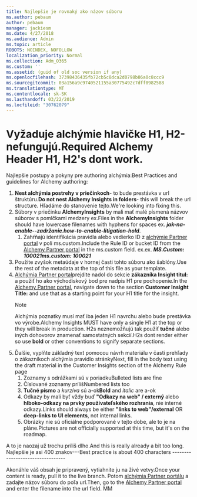 ```yaml
---
title: Najlepšie je rovnaký ako názov súboru
ms.author: pebaum
author: pebaum
manager: jackiesm
ms.date: 4/27/2018
ms.audience: Admin
ms.topic: article
ROBOTS: NOINDEX, NOFOLLOW
localization_priority: Normal
ms.collection: Adm_O365
ms.custom: ''
ms.assetid: (guid of old soc version if any)
ms.openlocfilehash: 37398436435fb72cb5c8dca2d0798b86a0c8ccc9
ms.sourcegitcommit: 03a156a9c9740521155a30775492c7dff0982588
ms.translationtype: MT
ms.contentlocale: sk-SK
ms.lasthandoff: 03/22/2019
ms.locfileid: "30762079"
---
```

# <a name="required-alchemy-header-h1-h2s-dont-work"></a><span data-ttu-id="897fc-102">Vyžaduje alchýmie hlavičke H1, H2-nefungujú.</span><span class="sxs-lookup"><span data-stu-id="897fc-102">Required Alchemy Header H1, H2's dont work.</span></span>
<span data-ttu-id="897fc-103">Najlepšie postupy a pokyny pre authoring alchýmia:</span><span class="sxs-lookup"><span data-stu-id="897fc-103">Best Practices and guidelines for Alchemy authoring:</span></span>

1. <span data-ttu-id="897fc-104">**Nest alchýmia postrehy v priečinkoch**- to bude prestávka v url štruktúru.</span><span class="sxs-lookup"><span data-stu-id="897fc-104">**Do not nest Alchemy Insights in folders**- this will break the url structure.</span></span> <span data-ttu-id="897fc-105">Hľadáme do stanovenie tejto.</span><span class="sxs-lookup"><span data-stu-id="897fc-105">We're looking into fixing this.</span></span>
1. <span data-ttu-id="897fc-106">Súbory v priečinku **AlchemyInsights** by mali mať malé písmená názvov súborov s pomlčkami medzery ex.</span><span class="sxs-lookup"><span data-stu-id="897fc-106">Files in the **AlchemyInsights** folder should have lowercase filenames with hyphens for spaces ex.</span></span> <span data-ttu-id="897fc-107">***jak-na-enable--zadržanie***.</span><span class="sxs-lookup"><span data-stu-id="897fc-107">***how-to-enable-litigation-hold***.</span></span>
    1. <span data-ttu-id="897fc-108">Zahŕňajú identifikácia pravidla alebo vedierko ID z [alchýmie Partner portal](https://alchemyportal.azurewebsites.net) v poli ms.custom.</span><span class="sxs-lookup"><span data-stu-id="897fc-108">Include the Rule ID or bucket ID from the [Alchemy Partner portal](https://alchemyportal.azurewebsites.net) in the ms.custom field.</span></span> <span data-ttu-id="897fc-109">ex.</span><span class="sxs-lookup"><span data-stu-id="897fc-109">ex.</span></span> <span data-ttu-id="897fc-110">***MS.Custom: 100021***</span><span class="sxs-lookup"><span data-stu-id="897fc-110">***ms.custom: 100021***</span></span>
1. <span data-ttu-id="897fc-111">Použite zvyšok metaúdaje v hornej časti tohto súboru ako šablóny.</span><span class="sxs-lookup"><span data-stu-id="897fc-111">Use the rest of the metadata at the top of this file as your template.</span></span>
1. <span data-ttu-id="897fc-112">[Alchýmia Partner portal](https://alchemyportal.azurewebsites.net)prejdite nadol do sekcie **zákazníka Insight titul:** a použiť ho ako východiskový bod pre nadpis H1 pre pochopenie.</span><span class="sxs-lookup"><span data-stu-id="897fc-112">In the [Alchemy Partner portal](https://alchemyportal.azurewebsites.net), navigate down to the section **Customer Insight Title:** and use that as a starting point for your H1 title for the insight.</span></span> 
    > [!NOTE]
    > <span data-ttu-id="897fc-113">Alchýmia poznatky musí mať iba jeden H1 navrchu alebo bude prestávka vo výrobe.</span><span class="sxs-lookup"><span data-stu-id="897fc-113">Alchemy Insights MUST have only a single H1 at the top or they will break in production.</span></span> <span data-ttu-id="897fc-114">H2s neznemožňujú tak použiť **tučné** alebo iných dohovorov znamenať samostatných sekcií.</span><span class="sxs-lookup"><span data-stu-id="897fc-114">H2s dont render either so use **bold** or other conventions to signify separate sections.</span></span>
1. <span data-ttu-id="897fc-115">Ďalšie, vyplňte základný text pomocou návrh materiálu v časti prehľady o zákazníkoch alchýmia pravidlo stránky</span><span class="sxs-lookup"><span data-stu-id="897fc-115">Next, fill in the body text using the draft material in the Customer Insights section of the Alchemy Rule page</span></span>
    1. <span data-ttu-id="897fc-116">Zoznamy s odrážkami sú v poriadku</span><span class="sxs-lookup"><span data-stu-id="897fc-116">Bulleted lists are fine</span></span>
    1. <span data-ttu-id="897fc-117">Číslované zoznamy príliš</span><span class="sxs-lookup"><span data-stu-id="897fc-117">Numbered lists too</span></span>
    1. <span data-ttu-id="897fc-118">**Tučné písmo** a *kurzíva* sú a-ok</span><span class="sxs-lookup"><span data-stu-id="897fc-118">**Bold** and *italic* are a-ok</span></span>
    1. <span data-ttu-id="897fc-119">Odkazy by mali byť vždy buď **"Odkazy na web" / externý** alebo **hlboko-odkazy na prvky používateľského rozhrania**, nie interné odkazy.</span><span class="sxs-lookup"><span data-stu-id="897fc-119">Links should always be either **"links to web"/external** OR **deep-links to UI elements**, not internal links.</span></span>
    1. <span data-ttu-id="897fc-120">Obrázky nie sú oficiálne podporované v tejto dobe, ale to je na pláne.</span><span class="sxs-lookup"><span data-stu-id="897fc-120">Pictures are not officially supported at this time, but it's on the roadmap.</span></span>

<span data-ttu-id="897fc-121">A to je naozaj už trochu príliš dlho.</span><span class="sxs-lookup"><span data-stu-id="897fc-121">And this is really already a bit too long.</span></span> <span data-ttu-id="897fc-122">Najlepšie je asi 400 znakov---</span><span class="sxs-lookup"><span data-stu-id="897fc-122">Best practice is about 400 characters ---------------------------------</span></span>

<span data-ttu-id="897fc-123">Akonáhle váš obsah je pripravený, vytiahnite ju na živé vetvy.</span><span class="sxs-lookup"><span data-stu-id="897fc-123">Once your content is ready, pull it to the live branch.</span></span> <span data-ttu-id="897fc-124">Potom [alchýmia Partner portálu](https://alchemyportal.azurewebsites.net) a zadajte názov súboru do poľa url.</span><span class="sxs-lookup"><span data-stu-id="897fc-124">Then, go to the [Alchemy Partner portal](https://alchemyportal.azurewebsites.net) and enter the filename into the url field.</span></span> <span data-ttu-id="897fc-125">M</span><span class="sxs-lookup"><span data-stu-id="897fc-125">M</span></span>